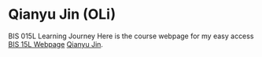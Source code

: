# Qianyu Jin (OLi)
BIS 015L Learning Journey
Here is the course webpage for my easy access [BIS 15L Webpage](https://jmledford3115.github.io/datascibiol/)
[Qianyu Jin](olijin@ucdavis.edu).    
